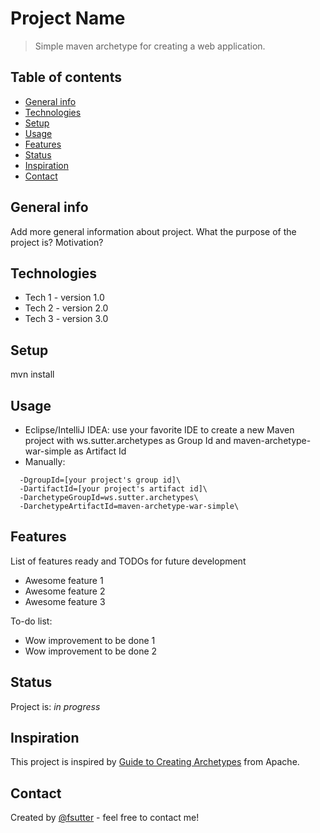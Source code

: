 # Project Name
> Simple maven archetype for creating a web application.

## Table of contents
* [General info](#general-info)
* [Technologies](#technologies)
* [Setup](#setup)
* [Usage](#usage)
* [Features](#features)
* [Status](#status)
* [Inspiration](#inspiration)
* [Contact](#contact)

## General info
Add more general information about project. What the purpose of the project is? Motivation?

## Technologies
* Tech 1 - version 1.0
* Tech 2 - version 2.0
* Tech 3 - version 3.0

## Setup
mvn install

## Usage
* Eclipse/IntelliJ IDEA: use your favorite IDE to create a new Maven project with ws.sutter.archetypes as Group Id and maven-archetype-war-simple as Artifact Id
* Manually:
```mvn archetype:generate
  -DgroupId=[your project's group id]\
  -DartifactId=[your project's artifact id]\
  -DarchetypeGroupId=ws.sutter.archetypes\
  -DarchetypeArtifactId=maven-archetype-war-simple\
```

## Features
List of features ready and TODOs for future development
* Awesome feature 1
* Awesome feature 2
* Awesome feature 3

To-do list:
* Wow improvement to be done 1
* Wow improvement to be done 2

## Status
Project is: _in progress_

## Inspiration
This project is inspired by [Guide to Creating Archetypes](https://maven.apache.org/guides/mini/guide-creating-archetypes.html) from Apache.

## Contact
Created by [@fsutter](https://www.sutter.me/) - feel free to contact me!
